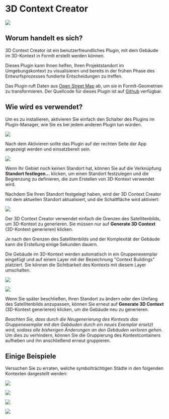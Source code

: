 # 3D Context Creator

![](<../../.gitbook/assets/3D Context Creator_new.gif>)

## Worum handelt es sich?

3D Context Creator ist ein benutzerfreundliches Plugin, mit dem Gebäude im 3D-Kontext in FormIt erstellt werden können. 

Dieses Plugin kann Ihnen helfen, Ihren Projektstandort im Umgebungskontext zu visualisieren und bereits in der frühen Phase des Entwurfsprozesses fundierte Entscheidungen zu treffen.

Das Plugin ruft Daten aus [Open Street Map](https://www.openstreetmap.org/about) ab, um sie in FormIt-Geometrien zu transformieren. Der Quellcode für dieses Plugin ist auf [Github](https://github.com/matterlab-co/FormIt-Context-Plugin) verfügbar.

## Wie wird es verwendet?

Um es zu installieren, aktivieren Sie einfach den Schalter des Plugins im Plugin-Manager, wie Sie es bei jedem anderen Plugin tun würden.

![](../../.gitbook/assets/contextcreator3.png)

Nach dem Aktivieren sollte das Plugin auf der rechten Seite der App angezeigt werden und einsatzbereit sein.

![](<../../.gitbook/assets/3D Context Creator new_no location (1).png>)

Wenn Ihr Gebiet noch keinen Standort hat, können Sie auf die Verknüpfung **Standort festlegen...** klicken, um einen Standort festzulegen und die Begrenzung zu definieren, die zum Erstellen von 3D-Kontext verwendet wird.

Nachdem Sie Ihren Standort festgelegt haben, wird der 3D Context Creator mit dem aktuellen Standort aktualisiert, und die Schaltfläche wird aktiviert:

![](<../../.gitbook/assets/3D Context Creator new_with location.png>)

Der 3D Context Creator verwendet einfach die Grenzen des Satellitenbilds, um 3D-Kontext zu generieren. Sie müssen nur auf **Generate 3D Context** (3D-Kontext generieren) klicken.

Je nach den Grenzen des Satellitenbilds und der Komplexität der Gebäude kann die Erstellung einige Sekunden dauern.

Die Gebäude im 3D-Kontext werden automatisch in ein Gruppenexemplar eingefügt und auf einem Layer mit der Bezeichnung "Context Buildings" platziert. Sie können die Sichtbarkeit des Kontexts mit diesem Layer umschalten.

![](<../../.gitbook/assets/3D Context Creator_layers.png>)

![](<../../.gitbook/assets/3D Context Creator_NYC.png>)

Wenn Sie später beschließen, Ihren Standort zu ändern oder den Umfang des Satellitenbilds anzupassen, können Sie erneut auf **Generate 3D Context** (3D-Kontext generieren) klicken, um die Gebäude neu zu generieren. 

_Beachten Sie, dass durch die Neugenerierung des Kontexts das Gruppenexemplar mit den Gebäuden durch ein neues Exemplar ersetzt wird, sodass alle bisherigen Änderungen an den Gebäuden verloren gehen._ Um dies zu verhindern, können Sie die Gruppierung des Kontextcontainers aufheben und ihn anschließend erneut gruppieren.

## **Einige Beispiele**

Versuchen Sie zu erraten, welche symbolträchtigen Städte in den folgenden Kontexten dargestellt werden:

![](<../../.gitbook/assets/image (2) (1).png>)

![](<../../.gitbook/assets/image (34).png>)

![](<../../.gitbook/assets/image (13) (1) (1).png>)

![](<../../.gitbook/assets/image (59).png>)
